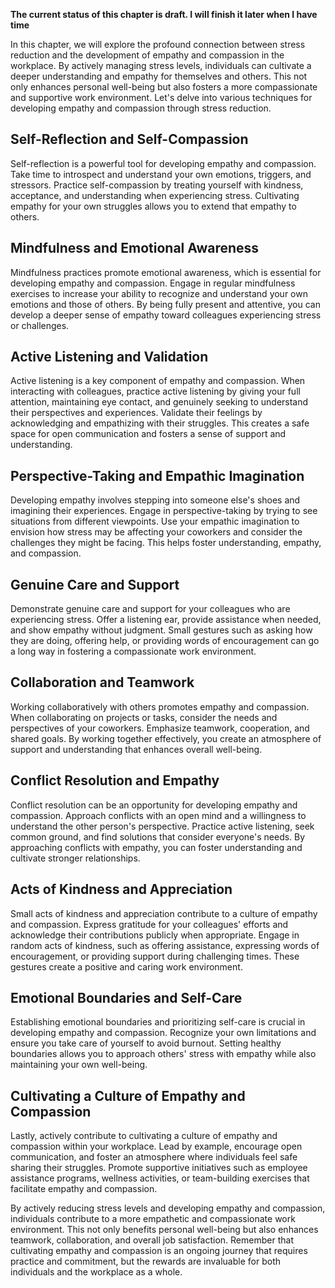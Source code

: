 **The current status of this chapter is draft. I will finish it later when I have time**

In this chapter, we will explore the profound connection between stress reduction and the development of empathy and compassion in the workplace. By actively managing stress levels, individuals can cultivate a deeper understanding and empathy for themselves and others. This not only enhances personal well-being but also fosters a more compassionate and supportive work environment. Let's delve into various techniques for developing empathy and compassion through stress reduction.

Self-Reflection and Self-Compassion
-----------------------------------

Self-reflection is a powerful tool for developing empathy and compassion. Take time to introspect and understand your own emotions, triggers, and stressors. Practice self-compassion by treating yourself with kindness, acceptance, and understanding when experiencing stress. Cultivating empathy for your own struggles allows you to extend that empathy to others.

Mindfulness and Emotional Awareness
-----------------------------------

Mindfulness practices promote emotional awareness, which is essential for developing empathy and compassion. Engage in regular mindfulness exercises to increase your ability to recognize and understand your own emotions and those of others. By being fully present and attentive, you can develop a deeper sense of empathy toward colleagues experiencing stress or challenges.

Active Listening and Validation
-------------------------------

Active listening is a key component of empathy and compassion. When interacting with colleagues, practice active listening by giving your full attention, maintaining eye contact, and genuinely seeking to understand their perspectives and experiences. Validate their feelings by acknowledging and empathizing with their struggles. This creates a safe space for open communication and fosters a sense of support and understanding.

Perspective-Taking and Empathic Imagination
-------------------------------------------

Developing empathy involves stepping into someone else's shoes and imagining their experiences. Engage in perspective-taking by trying to see situations from different viewpoints. Use your empathic imagination to envision how stress may be affecting your coworkers and consider the challenges they might be facing. This helps foster understanding, empathy, and compassion.

Genuine Care and Support
------------------------

Demonstrate genuine care and support for your colleagues who are experiencing stress. Offer a listening ear, provide assistance when needed, and show empathy without judgment. Small gestures such as asking how they are doing, offering help, or providing words of encouragement can go a long way in fostering a compassionate work environment.

Collaboration and Teamwork
--------------------------

Working collaboratively with others promotes empathy and compassion. When collaborating on projects or tasks, consider the needs and perspectives of your coworkers. Emphasize teamwork, cooperation, and shared goals. By working together effectively, you create an atmosphere of support and understanding that enhances overall well-being.

Conflict Resolution and Empathy
-------------------------------

Conflict resolution can be an opportunity for developing empathy and compassion. Approach conflicts with an open mind and a willingness to understand the other person's perspective. Practice active listening, seek common ground, and find solutions that consider everyone's needs. By approaching conflicts with empathy, you can foster understanding and cultivate stronger relationships.

Acts of Kindness and Appreciation
---------------------------------

Small acts of kindness and appreciation contribute to a culture of empathy and compassion. Express gratitude for your colleagues' efforts and acknowledge their contributions publicly when appropriate. Engage in random acts of kindness, such as offering assistance, expressing words of encouragement, or providing support during challenging times. These gestures create a positive and caring work environment.

Emotional Boundaries and Self-Care
----------------------------------

Establishing emotional boundaries and prioritizing self-care is crucial in developing empathy and compassion. Recognize your own limitations and ensure you take care of yourself to avoid burnout. Setting healthy boundaries allows you to approach others' stress with empathy while also maintaining your own well-being.

Cultivating a Culture of Empathy and Compassion
-----------------------------------------------

Lastly, actively contribute to cultivating a culture of empathy and compassion within your workplace. Lead by example, encourage open communication, and foster an atmosphere where individuals feel safe sharing their struggles. Promote supportive initiatives such as employee assistance programs, wellness activities, or team-building exercises that facilitate empathy and compassion.

By actively reducing stress levels and developing empathy and compassion, individuals contribute to a more empathetic and compassionate work environment. This not only benefits personal well-being but also enhances teamwork, collaboration, and overall job satisfaction. Remember that cultivating empathy and compassion is an ongoing journey that requires practice and commitment, but the rewards are invaluable for both individuals and the workplace as a whole.
